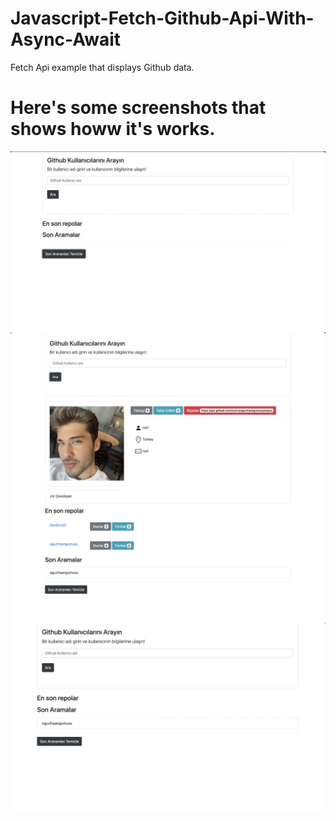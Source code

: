 # Javascript-Fetch-Github-Api-With-Async-Await
Fetch Api example that displays Github data.

# Here's some screenshots that shows howw it's works.

![Ss1](Github%20Api%20Project/Screenshots/githubApi-1.png)
![Ss2](Github%20Api%20Project/Screenshots/githubApi-2.png)
![Ss3](Github%20Api%20Project/Screenshots/githubApi-3.png)

